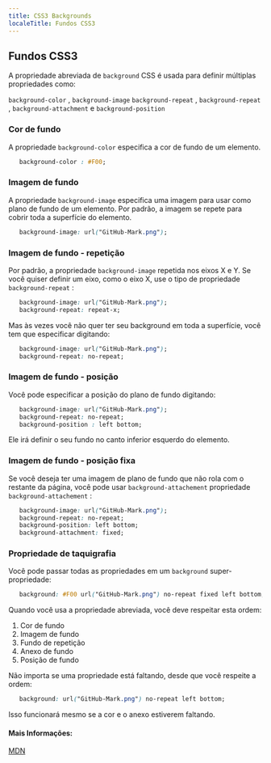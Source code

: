 ```yaml
---
title: CSS3 Backgrounds
localeTitle: Fundos CSS3
---
```

## Fundos CSS3

A propriedade abreviada de `background` CSS é usada para definir múltiplas propriedades como:

`background-color` , `background-image` `background-repeat` , `background-repeat` , `background-attachment` e `background-position`

### Cor de fundo

A propriedade `background-color` especifica a cor de fundo de um elemento.

```css
   background-color : #F00; 
```

### Imagem de fundo

A propriedade `background-image` especifica uma imagem para usar como plano de fundo de um elemento. Por padrão, a imagem se repete para cobrir toda a superfície do elemento.

```css
   background-image: url("GitHub-Mark.png"); 
```

### Imagem de fundo - repetição

Por padrão, a propriedade `background-image` repetida nos eixos X e Y. Se você quiser definir um eixo, como o eixo X, use o tipo de propriedade `background-repeat` :

```css
   background-image: url("GitHub-Mark.png"); 
   background-repeat: repeat-x; 
```

Mas às vezes você não quer ter seu background em toda a superfície, você tem que especificar digitando:

```css
   background-image: url("GitHub-Mark.png"); 
   background-repeat: no-repeat; 
```

### Imagem de fundo - posição

Você pode especificar a posição do plano de fundo digitando:

```css
   background-image: url("GitHub-Mark.png"); 
   background-repeat: no-repeat; 
   background-position : left bottom; 
```

Ele irá definir o seu fundo no canto inferior esquerdo do elemento.

### Imagem de fundo - posição fixa

Se você deseja ter uma imagem de plano de fundo que não rola com o restante da página, você pode usar `background-attachement` propriedade `background-attachement` :

```css
   background-image: url("GitHub-Mark.png"); 
   background-repeat: no-repeat; 
   background-position: left bottom; 
   background-attachment: fixed; 
```

### Propriedade de taquigrafia

Você pode passar todas as propriedades em um `background` super-propriedade:

```css
   background: #F00 url("GitHub-Mark.png") no-repeat fixed left bottom; 
```

Quando você usa a propriedade abreviada, você deve respeitar esta ordem:

1.  Cor de fundo
2.  Imagem de fundo
3.  Fundo de repetição
4.  Anexo de fundo
5.  Posição de fundo

Não importa se uma propriedade está faltando, desde que você respeite a ordem:

```css
   background: url("GitHub-Mark.png") no-repeat left bottom; 
```

Isso funcionará mesmo se a cor e o anexo estiverem faltando.

#### Mais Informações:

[MDN](https://developer.mozilla.org/en-US/docs/Web/CSS/background)